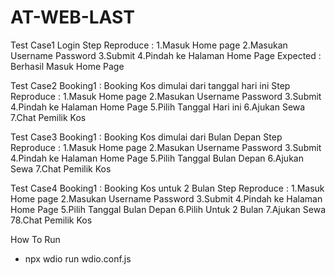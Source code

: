 # AT-WEB-LAST

Test Case1
Login
Step Reproduce : 1.Masuk Home page 2.Masukan Username Password 3.Submit 4.Pindah ke Halaman Home Page
Expected : Berhasil Masuk Home Page

Test Case2
Booking1 : Booking Kos dimulai dari tanggal hari ini
Step Reproduce : 1.Masuk Home page 2.Masukan Username Password 3.Submit 4.Pindah ke Halaman Home Page 5.Pilih Tanggal Hari ini 6.Ajukan Sewa 7.Chat Pemilik Kos

Test Case3
Booking1 : Booking Kos dimulai dari Bulan Depan
Step Reproduce : 1.Masuk Home page 2.Masukan Username Password 3.Submit 4.Pindah ke Halaman Home Page 5.Pilih Tanggal Bulan Depan 6.Ajukan Sewa 7.Chat Pemilik Kos

Test Case4
Booking1 : Booking Kos untuk 2 Bulan
Step Reproduce : 1.Masuk Home page 2.Masukan Username Password 3.Submit 4.Pindah ke Halaman Home Page 5.Pilih Tanggal Bulan Depan 6.Pilih Untuk 2 Bulan
7.Ajukan Sewa 78.Chat Pemilik Kos





How To Run
- npx wdio run wdio.conf.js